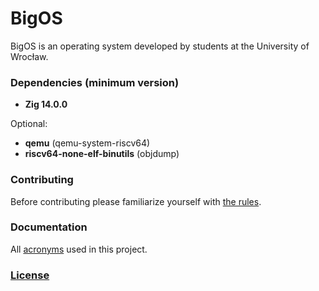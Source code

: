 # BigOS
BigOS is an operating system developed by students at the University of Wrocław.

### Dependencies (minimum version)
- **Zig 14.0.0**

Optional:
- **qemu** (qemu-system-riscv64)
- **riscv64-none-elf-binutils** (objdump)

### Contributing
Before contributing please familiarize yourself with [the rules](Markdown/contributing_rules.md).

### Documentation
All [acronyms](Markdown/acronyms.md) used in this project.
### [License](LICENSE)
